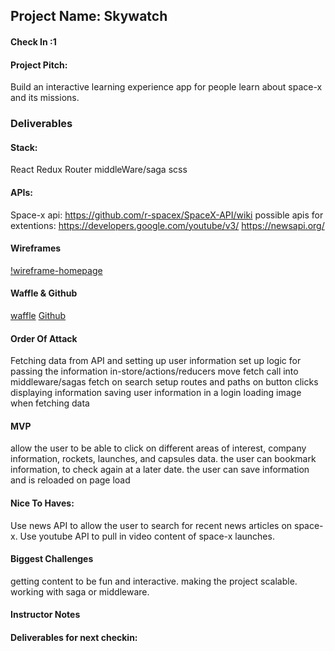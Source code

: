 ## Project Name: Skywatch

#### Check In :1

#### Project Pitch:
Build an interactive learning experience app for people learn about space-x and its missions.  

### Deliverables
#### Stack:

React
Redux
Router
middleWare/saga
scss

#### APIs:

Space-x api: https://github.com/r-spacex/SpaceX-API/wiki
possible apis for extentions: 
https://developers.google.com/youtube/v3/ 
https://newsapi.org/


#### Wireframes

[!wireframe-homepage](https://scontent-sjc3-1.xx.fbcdn.net/v/t31.0-8/29749367_902481468988_5020603432154058323_o.jpg?_nc_cat=0&oh=07aeeda2d3b7502306a08eb444a383fd&oe=5B386F97)

#### Waffle & Github

[waffle](https://waffle.io/skenne21/sky-watch)
[Github](https://github.com/skenne21/sky-watch)

#### Order Of Attack

Fetching data from API and setting up user information
set up logic for passing the information in-store/actions/reducers
move fetch call into middleware/sagas
fetch on search
setup routes and paths on button clicks
displaying information
saving user information in a login
loading image when fetching data

#### MVP
allow the user to be able to click on different areas of interest, company information, rockets, launches, and capsules data.
the user can bookmark information, to check again at a later date.
the user can save information and is reloaded on page load

    
#### Nice To Haves:
Use news API to allow the user to search for recent news articles on space-x.
Use youtube API to pull in video content of space-x launches.


#### Biggest Challenges
getting content to be fun and interactive. 
making the project scalable.
working with saga or middleware.


#### Instructor Notes

#### Deliverables for next checkin:
